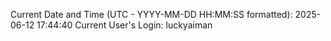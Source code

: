 Current Date and Time (UTC - YYYY-MM-DD HH:MM:SS formatted): 2025-06-12 17:44:40
Current User's Login: luckyaiman
